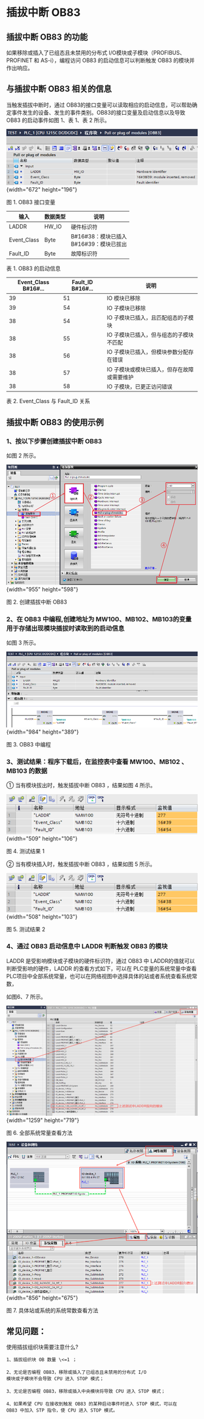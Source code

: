 # 插拔中断 OB83

## 插拔中断 OB83 的功能

如果移除或插入了已组态且未禁用的分布式 I/O模块或子模块（PROFIBUS、PROFINET 和 AS-i），编程访问 OB83 的启动信息可以判断触发 OB83 的模块并作出响应。

## 与插拔中断 OB83 相关的信息

当触发插拔中断时，通过 OB83的接口变量可以读取相应的启动信息，可以帮助确定事件发生的设备、发生的事件类别。OB83的接口变量及启动信息以及导致 OB83 的启动事件如图 1、表 1、表 2 所示。

![](images/10-01.png){width="672" height="196"}

图 1. OB83 接口变量
 
  | 输入        | 数据类型 | 说明                                         |
  | ----------- | -------- | -------------------------------------------- |
  | LADDR       | HW_IO    | 硬件标识符                                   |
  | Event_Class | Byte     | B#16#38：模块已插入 <br> B#16#39：模块已拔出 |
  | Fault_ID    | Byte     | 故障标识符                                   |

表 1. OB83 的启动信息

  | Event_Class B#16#\... | Fault_ID B#16#\... | 说明                                        |
  | --------------------- | ------------------ | ------------------------------------------- |
  | 39                    | 51                 | IO 模块已移除                               |
  | 39                    | 54                 | IO 子模块已移除                             |
  | 38                    | 54                 | IO 子模块已插入，且匹配组态的子模块         |
  | 38                    | 55                 | IO 子模块已插入，但与组态的子模块不匹配     |
  | 38                    | 56                 | IO 子模块已插入，但模块参数分配存在错误     |
  | 38                    | 57                 | IO 子模块或模块已插入，但存在故障或需要维护 |
  | 38                    | 58                 | IO 子模块，已更正访问错误                   |

表 2. Event_Class 与 Fault_ID 关系

## 插拔中断 OB83 的使用示例

### 1、按以下步骤创建插拔中断 OB83 

如图 2 所示。

![](images/10-02.png){width="955" height="598"}

图 2. 创建插拔中断 OB83

### 2、在 OB83 中编程,创建地址为 MW100、MB102、MB103的变量用于存储出现模块插拔时读取到的启动信息

如图 3 所示。

![](images/10-03.png){width="984" height="389"}

图 3. OB83 中编程

### 3、测试结果：程序下载后，在监控表中查看 MW100、MB102 、MB103 的数据

① 当有模块拔出时，触发插拔中断 OB83 ，结果如图 4 所示。

![](images/10-04.png){width="509" height="106"}

图 4. 测试结果 1

② 当有模块插入时，触发插拔中断 OB83 ，结果如图 5 所示。

![](images/10-05.png){width="508" height="103"}

图 5. 测试结果 2

### 4、通过 OB83 启动信息中 LADDR 判断触发 OB83 的模块

LADDR 是受影响模块或子模块的硬件标识符，通过 OB83 中 LADDR的值就可以判断受影响的硬件，LADDR 的查看方式如下，可以在 PLC变量的系统常量中查看 PLC项目中全部系统常量，也可以在网络视图中选择具体的站或者系统查看系统常数，

如图6、7 所示。

![](images/10-06.png){width="1259" height="719"}

图 6. 全部系统常量查看方法

![](images/10-07.png){width="856" height="675"}

图 7. 具体站或系统的系统常数查看方法

## 常见问题：

使用插拔组织块需要注意什么?

    1、插拔组织块 OB 数量 \<=1 ；

    2、无论是否编程 OB83，移除或插入了已组态且未禁用的分布式 I/O
    模块或子模块不会导致 CPU 进入 STOP 模式；

    3、无论是否编程 OB83，移除或插入中央模块将导致 CPU 进入 STOP 模式；

    4、如果希望 CPU 在接收到触发 OB83 的某种启动事件时进入 STOP 模式，可以在
    OB83 中加入 STP 指令，使 CPU 进入 STOP 模式。
